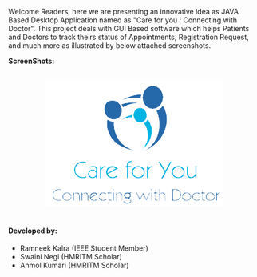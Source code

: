 Welcome Readers, here we are presenting an innovative idea as JAVA Based Desktop Application named as "Care for you : Connecting with Doctor".
This project deals with GUI Based software which helps Patients and Doctors to track theirs status of Appointments, Registration Request, 
and much more as illustrated by below attached screenshots.

<b>ScreenShots:</b><br/><br/><center>
<img src="https://github.com/proximus-coding-society/MedicTeam3/blob/master/Care%20For%20You/src/Care%20for%20you.png"></center>
<br/>
<h4>Developed by:</h4>
<ul>
  <li>Ramneek Kalra (IEEE Student Member)</li>
  <li>Swaini Negi (HMRITM Scholar)<br></li>
  <li>Anmol Kumari (HMRITM Scholar)</li>
  </ul>
  
